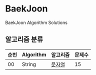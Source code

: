 # BaekJoon
BaekJoon Algorithm Solutions

## 알고리즘 분류
| 순번 | Algorithm | 알고리즘 | 문제수 |
|--|-----|---------|---|
| 00 | String | [문자열](https://github.com/HSungHee/BaekJoon/tree/main/String) | 15 |
